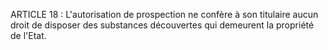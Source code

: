 ARTICLE 18 : L'autorisation de prospection ne confère à son
titulaire aucun droit de disposer des substances découvertes qui
demeurent la propriété de l'Etat.